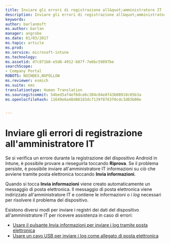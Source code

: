 ```yaml
---
title: Inviare gli errori di registrazione all&quot;amministratore IT | Documentazione Microsoft
description: Inviare gli errori di registrazione all&quot;amministratore
keywords: 
author: barlanmsft
ms.author: barlan
manager: angrobe
ms.date: 01/03/2017
ms.topic: article
ms.prod: 
ms.service: microsoft-intune
ms.technology: 
ms.assetid: d7c871b8-e5d8-4912-b87f-7e6bc59897be
searchScope:
- Company Portal
ROBOTS: NOINDEX,NOFOLLOW
ms.reviewer: esmich
ms.suite: ems
translationtype: Human Translation
ms.sourcegitcommit: 54bed5af4ef6dce6c304c04e8f43b08910c05b3a
ms.openlocfilehash: 11649e6a48d88183dc7139f8763f0cdc3d03b00e


---
```


# <a name="send-enrollment-errors-to-your-it-admin"></a>Inviare gli errori di registrazione all'amministratore IT

Se si verifica un errore durante la registrazione del dispositivo Android in Intune, è possibile provare a rieseguirla toccando **Riprova**. Se il problema persiste, è possibile inviare all'amministratore IT informazioni su ciò che avviene tramite posta elettronica toccando **Invia informazioni**.

Quando si tocca **Invia informazioni** viene creato automaticamente un messaggio di posta elettronica. Il messaggio di posta elettronica viene indirizzato all'amministratore IT e contiene le informazioni o i _log_ necessari per risolvere il problema del dispositivo.

Esistono diversi modi per inviare i registri dei dati del dispositivo all'amministratore IT per ricevere assistenza in caso di errori:

- [Usare il pulsante Invia informazioni per inviare i log tramite posta elettronica](send-logs-to-your-it-admin-by-email-android.md)
- [Usare un cavo USB per inviare i log come allegato di posta elettronica](send-logs-to-your-it-admin-using-cable-android.md)



<!--HONumber=Jan17_HO1-->


